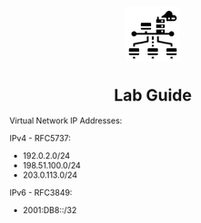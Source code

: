 <div align="center">
  <a href="https://lab.guide">
    <img src="./static/img/logo.svg" alt="Lab Guide Logo" width="96" height="96">
  </a>
</div>

<h1 align="center">
  Lab Guide
</h1>

Virtual Network IP Addresses:

IPv4 - RFC5737:
-  192.0.2.0/24
-  198.51.100.0/24
-  203.0.113.0/24

IPv6 - RFC3849:
-  2001:DB8::/32